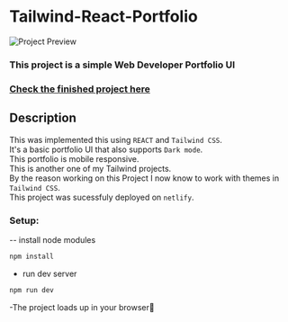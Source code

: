 # Tailwind-React-Portfolio

<img alt="Project Preview" src="https://i.postimg.cc/wj2SfdsS/ezgif-com-video-to-gif.gif" align="center"/>

### This project is a simple Web Developer Portfolio UI

### [Check the finished project here](https://tailwinid-portfolio.netlify.app/)

## Description

This was implemented this using ```REACT``` and ```Tailwind CSS```.<br>It's a basic portfolio UI that also supports ```Dark mode```.<br>This portfolio is mobile responsive.<br>This is another one of my Tailwind projects.<br>By the reason working on this Project I now know to work with themes in ```Tailwind CSS```.<br>This project was sucessfuly deployed on ```netlify```.

### Setup:

-- install node modules

```sh
npm install
```

- run dev server

```sh
npm run dev
```

-The project loads up in your browser🌟
